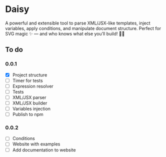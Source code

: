 # Daisy

A powerful and extensible tool to parse XML/JSX-like templates, inject variables, apply conditions, and manipulate document structure. Perfect for SVG magic ✨ — and who knows what else you’ll build! 🔌🧩

## To do

### 0.0.1
- [X] Project structure
- [ ] Timer for tests
- [ ] Expression resolver
- [ ] Tests
- [ ] XML/JSX parser
- [ ] XML/JSX builder
- [ ] Variables injection
- [ ] Publish to npm

### 0.0.2
- [ ] Conditions
- [ ] Website with examples
- [ ] Add documentation to website